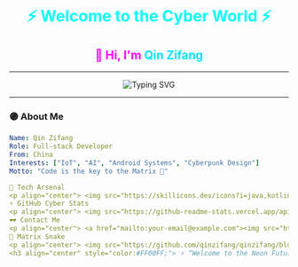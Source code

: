 <!-- 霓虹标题 -->
<h1 align="center">
  <span style="color:#00FFF7;">⚡ Welcome to the Cyber World ⚡</span>
</h1>

<h2 align="center" style="color:#FF00FF;">
  👾 Hi, I'm <span style="color:#00E5FF;">Qin Zifang</span>
</h2>

---

<!-- 动态打字效果 -->
<p align="center">
  <img src="https://readme-typing-svg.demolab.com?font=Share+Tech+Mono&size=24&pause=1000&color=00FFF7&center=true&vCenter=true&width=600&lines=Cyberpunk+Coder;Full-Stack+Developer;AI+%26+IoT+Enthusiast;Building+Futuristic+Tech" alt="Typing SVG" />
</p>

---

### 🟣 About Me
```yaml
Name: Qin Zifang
Role: Full-stack Developer
From: China
Interests: ["IoT", "AI", "Android Systems", "Cyberpunk Design"]
Motto: "Code is the key to the Matrix 🔑"

🔮 Tech Arsenal
<p align="center"> <img src="https://skillicons.dev/icons?i=java,kotlin,androidstudio,flutter,dart,vue,js,ts,html,css,tailwind,vite,git,github,docker,mysql,redis,linux&theme=dark" /> </p>
⚡ GitHub Cyber Stats
<p align="center"> <img src="https://github-readme-stats.vercel.app/api?username=qinzifang&show_icons=true&theme=radical&title_color=FF00FF&icon_color=00FFF7&text_color=00E5FF&bg_color=000000" height="180px"/> <img src="https://github-readme-streak-stats.herokuapp.com?user=qinzifang&theme=radical&ring=FF00FF&fire=00FFF7&currStreakLabel=00E5FF&background=000000" height="180px"/> </p>
🕶️ Contact Me
<p align="center"> <a href="mailto:your-email@example.com"><img src="https://img.shields.io/badge/Email-00FFF7?style=for-the-badge&logo=gmail&logoColor=000000" /></a> <a href="https://www.linkedin.com/in/your-linkedin"><img src="https://img.shields.io/badge/LinkedIn-FF00FF?style=for-the-badge&logo=linkedin&logoColor=000000" /></a> <a href="https://your-blog.com"><img src="https://img.shields.io/badge/Blog-00E5FF?style=for-the-badge&logo=neovim&logoColor=000000" /></a> </p>
🐍 Matrix Snake
<p align="center"> <img src="https://github.com/qinzifang/qinzifang/blob/output/github-contribution-grid-snake.svg" alt="snake"/> </p>
<h3 align="center" style="color:#FF00FF;"> ⚡ “Welcome to the Neon Future” ⚡ </h3>
